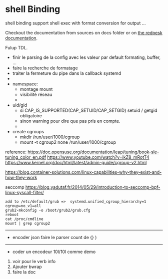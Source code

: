 # shell Binding

shell binding support shell exec with format conversion for output ...

Checkout the documentation from sources on docs folder or on [the redpesk documentation](http://docs.redpesk.bzh/docs/en/master/apis-services/shellexec/shell_binding_doc.html).




Fulup TDL.

- finir le parsing de la config avec les valeur par default formating, buffer, ...
- faire la recherche de formatage
- traiter la fermeture du pipe dans la callback systemd
-
- namespace:
    - montage mount
    - visibilité réseau
    -
- uid/gid
    - si CAP_IS_SUPPORTED(CAP_SETUID/CAP_SETGID) setuid / getgid obligatoire
    - sinon warning pour dire que pas pris en compte.
    -
- create cgroups
    - mkdir /run/user/1000/cgroup
    - mount -t cgroup2 none /run/user/1000/cgroup

reference:
    https://doc.opensuse.org/documentation/leap/tuning/book-sle-tuning_color_en.pdf
    https://www.youtube.com/watch?v=ikZ8_mRotT4
    https://www.kernel.org/doc/html/latest/admin-guide/cgroup-v2.html

https://blog.container-solutions.com/linux-capabilities-why-they-exist-and-how-they-work

seccomp
    https://blog.yadutaf.fr/2014/05/29/introduction-to-seccomp-bpf-linux-syscall-filter/

    add to /etc/default/grub =>  systemd.unified_cgroup_hierarchy=1 cgroup=no_v1=all
    grub2-mkconfig -o /boot/grub2/grub.cfg
    reboot
    cat /proc/cmdline
    mount | grep cgroup2

*********
* encoder json faire le parser count de {} )
*********

* coder un encodeur 10l/10l comme demo

1) voir pour le verb info
2) Ajouter bwrap
3) faire la doc